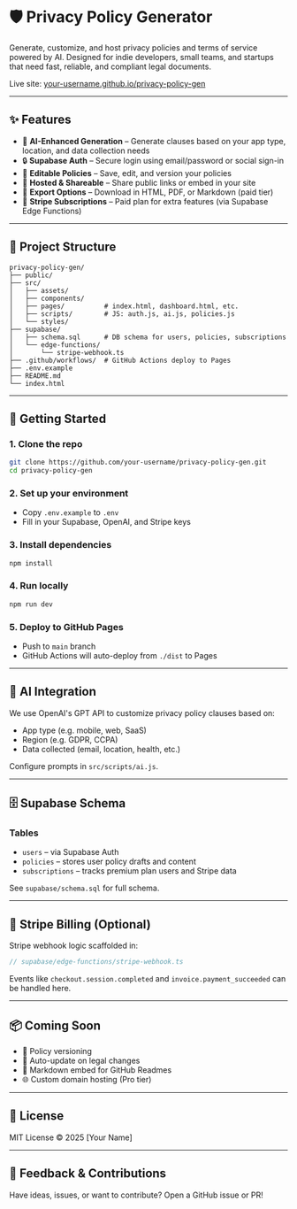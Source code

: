 # 🛡️ Privacy Policy Generator

Generate, customize, and host privacy policies and terms of service powered by AI. Designed for indie developers, small teams, and startups that need fast, reliable, and compliant legal documents.

Live site: [your-username.github.io/privacy-policy-gen](https://your-username.github.io/privacy-policy-gen)

---

## ✨ Features

- 🧠 **AI-Enhanced Generation** – Generate clauses based on your app type, location, and data collection needs
- 🔒 **Supabase Auth** – Secure login using email/password or social sign-in
- 📝 **Editable Policies** – Save, edit, and version your policies
- 📄 **Hosted & Shareable** – Share public links or embed in your site
- 🧾 **Export Options** – Download in HTML, PDF, or Markdown (paid tier)
- 💸 **Stripe Subscriptions** – Paid plan for extra features (via Supabase Edge Functions)

---

## 📁 Project Structure

```
privacy-policy-gen/
├── public/             
├── src/
│   ├── assets/
│   ├── components/
│   ├── pages/          # index.html, dashboard.html, etc.
│   ├── scripts/        # JS: auth.js, ai.js, policies.js
│   └── styles/
├── supabase/
│   ├── schema.sql      # DB schema for users, policies, subscriptions
│   └── edge-functions/
│       └── stripe-webhook.ts
├── .github/workflows/  # GitHub Actions deploy to Pages
├── .env.example
├── README.md
└── index.html
```

---

## 🚀 Getting Started

### 1. Clone the repo
```bash
git clone https://github.com/your-username/privacy-policy-gen.git
cd privacy-policy-gen
```

### 2. Set up your environment
- Copy `.env.example` to `.env`
- Fill in your Supabase, OpenAI, and Stripe keys

### 3. Install dependencies
```bash
npm install
```

### 4. Run locally
```bash
npm run dev
```

### 5. Deploy to GitHub Pages
- Push to `main` branch
- GitHub Actions will auto-deploy from `./dist` to Pages

---

## 🧠 AI Integration

We use OpenAI's GPT API to customize privacy policy clauses based on:
- App type (e.g. mobile, web, SaaS)
- Region (e.g. GDPR, CCPA)
- Data collected (email, location, health, etc.)

Configure prompts in `src/scripts/ai.js`.

---

## 🗄️ Supabase Schema

### Tables
- `users` – via Supabase Auth
- `policies` – stores user policy drafts and content
- `subscriptions` – tracks premium plan users and Stripe data

See `supabase/schema.sql` for full schema.

---

## 💸 Stripe Billing (Optional)

Stripe webhook logic scaffolded in:

```ts
// supabase/edge-functions/stripe-webhook.ts
```

Events like `checkout.session.completed` and `invoice.payment_succeeded` can be handled here.

---

## 📦 Coming Soon

- 📌 Policy versioning
- 🧾 Auto-update on legal changes
- 🧩 Markdown embed for GitHub Readmes
- 🌐 Custom domain hosting (Pro tier)

---

## 📜 License

MIT License © 2025 [Your Name]

---

## 💬 Feedback & Contributions

Have ideas, issues, or want to contribute? Open a GitHub issue or PR!
